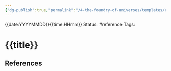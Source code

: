```yaml
---
{"dg-publish":true,"permalink":"/4-the-foundry-of-universes/templates/reference/","created":"2025-01-22T11:17:14.734-05:00","updated":"2024-05-23T00:09:32.396-04:00"}
---
```


{{date:YYYYMMDD}}{{time:HHmm}}
Status: #reference
Tags: 
# {{title}}



## References
